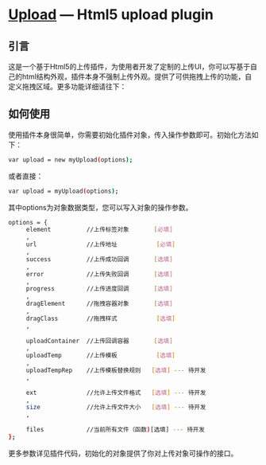 [Upload](https://github.com/jnxyx/upload) — Html5 upload plugin
==================================================


引言
--------------------------------------

这是一个基于Html5的上传插件，为使用者开发了定制的上传UI，你可以写基于自己的html结构外观，插件本身不强制上传外观。提供了可供拖拽上传的功能，自定义拖拽区域。更多功能详细请往下：


如何使用
--------------------------------------

使用插件本身很简单，你需要初始化插件对象，传入操作参数即可。初始化方法如下：

```bash
var upload = new myUpload(options);
```
或者直接：

```bash
var upload = myUpload(options);
```

其中options为对象数据类型，您可以写入对象的操作参数。

```bash
options = {
	 element          //上传标签对象       [必填]
	 ,
	 url              //上传地址           [必填]
	 ,
	 success          //上传成功回调       [选填]
	 ,
	 error            //上传失败回调       [选填]
	 ,
	 progress         //上传进度回调       [选填]
	 ,
	 dragElement      //拖拽容器对象       [选填]
	 ,
	 dragClass        //拖拽样式           [选填]
	 ,
	  
	 uploadContainer  //上传回调容器       [选填]
	 ,
	 uploadTemp       //上传模板           [选填]
	 ,
	 uploadTempRep    //上传模板替换规则   [选填] --- 待开发
	 ,
	 
	 ext              //允许上传文件格式   [选填] --- 待开发
	 ,
	 size             //允许上传文件大小   [选填] --- 待开发
	 ,
	  
	 files            //当前所有文件（函数)[选填] --- 待开发
};
```

更多参数详见插件代码，初始化的对象提供了你对上传对象可操作的接口。